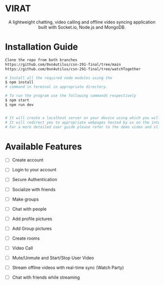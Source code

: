 # VIRAT
<p align="center">
<!--   <img width="150" height="100" src=> </br> -->
<!--   Upload the logo above -->
  A lightweight chatting, video calling and offline video syncing application built with Socket.io, Node.js and MongoDB.
</p>

# Installation Guide 
```bash
Clone the repo from both branches
https://github.com/0xn4utilus/csn-291-final/tree/main
https://github.com/0xn4utilus/csn-291-final/tree/watchTogether

# Install all the required node modules using the
$ npm install
# command in terminal in appropriate directory.

# To run the program use the following commands respectively
$ npm start
$ npm run dev 


# It will create a localhost server on your device using which you will be able to enjoy the various features.
# It will redirect you to appropriate webpages hosted by us on the internet using the herokuapp for some features.
# For a more detailed user guide please refer to the demo video and slides.
```

# Available Features
- [ ] Create account
- [ ] Login to your account
- [ ] Secure Authentication 
- [ ] Socialize with friends
- [ ] Make groups
- [ ] Chat with people
- [ ] Add profile pictures
- [ ] Add Group pictures
- [ ] Create rooms
- [ ] Video Call
- [ ] Mute/Unmute and Start/Stop User Video
- [ ] Stream offline videos with real-time sync (Watch Party)
- [ ] Chat with friends while streaming

